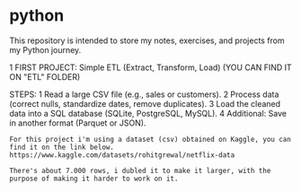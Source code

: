 # python
This repository is intended to store my notes, exercises, and projects from my Python journey.

1 FIRST PROJECT: Simple ETL (Extract, Transform, Load) (YOU CAN FIND IT ON "ETL" FOLDER)

STEPS:
    1 Read a large CSV file (e.g., sales or customers).
    2 Process data (correct nulls, standardize dates, remove duplicates).
    3 Load the cleaned data into a SQL database (SQLite, PostgreSQL, MySQL).
    4 Additional: Save in another format (Parquet or JSON).

    For this project i'm using a dataset (csv) obtained on Kaggle, you can find it on the link below.
    https://www.kaggle.com/datasets/rohitgrewal/netflix-data

    There's about 7.000 rows, i dubled it to make it larger, with the purpose of making it harder to work on it.
